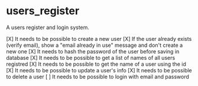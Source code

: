 # users_register
A users register and login system.

[X] It needs to be possible to create a new user
[X] If the user already exists (verify email), show a "email already in use" message and don't create a new one
[X] It needs to hash the password of the user before saving in database
[X] It needs to be possible to get a list of names of all users registred
[X] It needs to be possible to get the name of a user using the id
[X] It needs to be possible to update a user's info
[X] It needs to be possible to delete a user
[ ] It needs to be possible to login with email and password